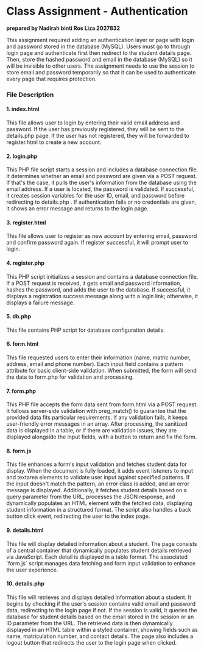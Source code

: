 # Class Assignment - Authentication
**prepared by Nadirah binti Ros Liza 2027832**

This assignment required adding an authentication layer or page with login and password stored in the database (MySQL). Users must go to through login page and authenticate first then redirect to the student details page. Then, store the hashed password and email in the database (MySQL) so it will be invisible to other users. The assignment needs to use the session to store email and password temporarily so that it can be used to authenticate every page that requires protection. 

<h3>File Description</h3>
<h4>1. index.html</h4>
<p>This file allows user to login by entering their valid email address and password. If the user has previously registered, they will be sent to the details.php page. If the user has not registered, they will be forwarded to register.html to create a new account.</p>

<h4>2. login.php</h4>
<p>This PHP file script starts a session and includes a database connection file. It determines whether an email and password are given via a POST request. If that's the case, it pulls the user's information from the database using the email address. If a user is located, the password is validated. If successful, it creates session variables for the user ID, email, and password before redirecting to details.php . If authentication fails or no credentials are given, it shows an error message and returns to the login page.
</p>

<h4>3. register.html</h4>
<p>This file allows user to register as new account by entering email, password and confirm password again. If register successful, it will prompt user to login.</p>

<h4>4. register.php</h4>
<p>This PHP script initializes a session and contains a database connection file. If a POST request is received, it gets email and password information, hashes the password, and adds the user to the database. If successful, it displays a registration success message along with a login link; otherwise, it displays a failure message.
</p>

<h4>5. db.php</h4>
<p>This file contains PHP script for database configuration details.</p>

<h4>6. form.html</h4>
<p>This file requested users to enter their information (name, matric number, address, email and phone number). Each input field contains a pattern attribute for basic client-side validation. When submitted, the form will send the data to form.php for validation and processing.
</p>

<h4>7. form.php</h4>
<p>This PHP file accepts the form data sent from form.html via a POST request. It follows server-side validation with preg_match() to guarantee that the provided data fits particular requirements. If any validation fails, it keeps user-friendly error messages in an array. After processing, the sanitized data is displayed in a table, or if there are validation issues, they are displayed alongside the input fields, with a button to return and fix the form.
</p>

<h4>8. form.js</h4>
<p>This file enhances a form's input validation and fetches student data for display. When the document is fully loaded, it adds event listeners to input and textarea elements to validate user input against specified patterns. If the input doesn't match the pattern, an error class is added, and an error message is displayed. Additionally, it fetches student details based on a query parameter from the URL, processes the JSON response, and dynamically populates an HTML element with the fetched data, displaying student information in a structured format. The script also handles a back button click event, redirecting the user to the index page.</p>

<h4>9. details.html</h4>
<p>This file will display detailed information about a student. The page consists of a central container that dynamically populates student details retrieved via JavaScript. Each detail is displayed in a table format. The associated `form.js` script manages data fetching and form input validation to enhance the user experience.</p>

<h4>10. details.php</h4>
<p>This file will retrieves and displays detailed information about a student. It begins by checking if the user's session contains valid email and password data, redirecting to the login page if not. If the session is valid, it queries the database for student details based on the email stored in the session or an ID parameter from the URL. The retrieved data is then dynamically displayed in an HTML table within a styled container, showing fields such as name, matriculation number, and contact details. The page also includes a logout button that redirects the user to the login page when clicked.</p>


